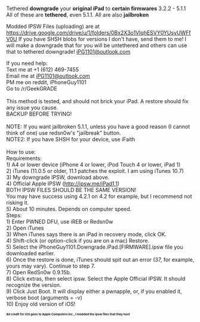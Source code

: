 # <br />
Tethered <b>downgrade</b> your <b>original iPad</b> to <b>certain firmwares</b> 3.2.2 - 5.1.1<br />
All of these are <b>tethered</b>, even 5.1.1. All are also <b>jailbroken</b><br />
 
 Modded IPSW Files (uploading) are at https://drive.google.com/drive/u/1/folders/0Bx2X3o1VIqhESVY0YUsyUWFfV0U
 If you have SHSH blobs for versions I don't have, send them to me! I will make a downgrade that for you will be untethered and others can use that to tethered downgrade! iPG1101@outlook.com
 
 If you need help:<br />
    Text me at +1 (612) 469-7455<br />
    Email me at iPG1101@outlook.com<br />
    PM me on reddit, iPhoneGuy1101<br />
    Go to /r/GeekGRADE<br />
 <br />
 This method is tested, and should not brick your iPad. A restore should fix any issue you cause.<br />
 BACKUP BEFORE TRYING!<br />
 <br />
 NOTE: If you want jailbroken 5.1.1, unless you have a good reason (I cannot think of one) use redsn0w's "jailbreak" button.<br />
 NOTE2: If you have SHSH for your device, use iFaith<br />
 <br />
How to use:<br />
  Requirements:<br />
       1) A4 or lower device (iPhone 4 or lower, iPod Touch 4 or lower, iPad 1)<br />
       2) iTunes (11.0.5 or older, 11.1 patches the exploit. I am using iTunes 10.7)<br />
       3) My downgrade IPSW, download above.<br />
       4) Official Apple IPSW (http://ipsw.me/iPad1,1)<br />
          BOTH IPSW FILES SHOULD BE THE SAME VERSION!<br />
          You may have success using 4.2.1 on 4.2 for example, but I recommend not risking it.<br />
       5) About 10 minutes. Depends on computer speed.<br />
  Steps:<br />
       1) Enter PWNED DFU, use iREB or Redsn0w<br />
       2) Open iTunes<br />
       3) When iTunes says there is an iPad in recovery mode, click OK.<br />
       4) Shift-click (or option-click if you are on a mac) Restore.<br />
       5) Select the iPhoneGuy1101.Downgrade.iPad.[FIRMWARE].ipsw file you downloaded earlier.<br />
       6) Once the restore is done, iTunes should spit out an error (37, for example, yours may vary). Continue to step 7.<br />
       7) Open RedSn0w 0.9.15b.<br />
       8) Click extras, then select ipsw. Select the Apple Official IPSW. It should recognize the version.<br />
       9) Click Just Boot. It will display either a pwnapple, or, if you enabled it, verbose boot (arguments = -v)<br />
       10) Enjoy old version of iOS!<br />

<b style='font-size: 8px'>All credit for iOS goes to Apple Computers Inc., I modded the ipsw files that they host</b>
